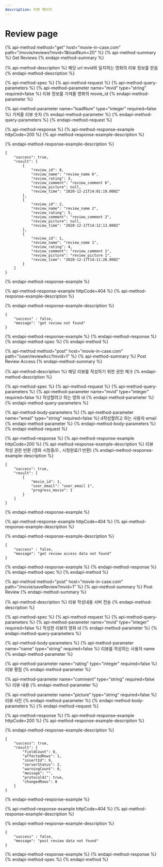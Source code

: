 ```yaml
---
description: 리뷰 페이지
---
```


# Review page

{% api-method method="get" host="movie-in-case.com" path="/movie/reviews?mvid=1&loadNum=20" %}
{% api-method-summary %}
Get Reviews
{% endapi-method-summary %}

{% api-method-description %}
해당 url mvid와 일치하는 영화의 리뷰 정보를 받음
{% endapi-method-description %}

{% api-method-spec %}
{% api-method-request %}
{% api-method-query-parameters %}
{% api-method-parameter name="mvid" type="string" required=false %}
리뷰 정보를 가져올 영화의 movie\_id
{% endapi-method-parameter %}

{% api-method-parameter name="loadNum" type="integer" required=false %}
가져올 리뷰 숫자
{% endapi-method-parameter %}
{% endapi-method-query-parameters %}
{% endapi-method-request %}

{% api-method-response %}
{% api-method-response-example httpCode=200 %}
{% api-method-response-example-description %}

{% endapi-method-response-example-description %}

```
{
    "success": true,
    "result": [
        {
            "review_id": 8,
            "review_name": "review_name 6",
            "review_rating": 3,
            "review_comment": "review_comment 6",
            "review_picture": null,
            "review_time": "2020-12-21T14:01:19.000Z"
        },
        {
            "review_id": 2,
            "review_name": "review_name 2",
            "review_rating": 5,
            "review_comment": "review_comment 2",
            "review_picture": null,
            "review_time": "2020-12-17T14:12:13.000Z"
        },
        {
            "review_id": 1,
            "review_name": "review_name 1",
            "review_rating": 4,
            "review_comment": "review_comment 1",
            "review_picture": "review_picture 1",
            "review_time": "2020-12-17T14:11:28.000Z"
        }
    ]
}
```
{% endapi-method-response-example %}

{% api-method-response-example httpCode=404 %}
{% api-method-response-example-description %}

{% endapi-method-response-example-description %}

```
{   
    "success" : false, 
    "message": "get review not found"    
}
```
{% endapi-method-response-example %}
{% endapi-method-response %}
{% endapi-method-spec %}
{% endapi-method %}

{% api-method method="post" host="movie-in-case.com" path="/user/reviewAcc?mvid=1" %}
{% api-method-summary %}
Post Review Access
{% endapi-method-summary %}

{% api-method-description %}
해당 리뷰를 작성하기 위한 권한 체크
{% endapi-method-description %}

{% api-method-spec %}
{% api-method-request %}
{% api-method-query-parameters %}
{% api-method-parameter name="mvid" type="integer" required=false %}
작성할려고 하는 영화 id
{% endapi-method-parameter %}
{% endapi-method-query-parameters %}

{% api-method-body-parameters %}
{% api-method-parameter name="email" type="string" required=false %}
d작성할려고 하는 사용자 email
{% endapi-method-parameter %}
{% endapi-method-body-parameters %}
{% endapi-method-request %}

{% api-method-response %}
{% api-method-response-example httpCode=200 %}
{% api-method-response-example-description %}
리뷰 작성 권한 반환 \(영화 시청중/0 , 시청완료/1 반환\)
{% endapi-method-response-example-description %}

```
{
    "success": true,
    "result": [
        {
            "movie_id": 1,
            "user_email": "user_email 1",
            "progress_movie": 1
        }
    ]
}
```
{% endapi-method-response-example %}

{% api-method-response-example httpCode=404 %}
{% api-method-response-example-description %}

{% endapi-method-response-example-description %}

```
{   
    "success" : false, 
    "message": "get review access data not found"    
}
```
{% endapi-method-response-example %}
{% endapi-method-response %}
{% endapi-method-spec %}
{% endapi-method %}

{% api-method method="post" host="movie-in-case.com" path="/movie/saveReview?mvid=1" %}
{% api-method-summary %}
Post Review
{% endapi-method-summary %}

{% api-method-description %}
리뷰 작성내용 서버 전송
{% endapi-method-description %}

{% api-method-spec %}
{% api-method-request %}
{% api-method-query-parameters %}
{% api-method-parameter name="mvid" type="integer" required=false %}
작성한 리뷰의 영화 id
{% endapi-method-parameter %}
{% endapi-method-query-parameters %}

{% api-method-body-parameters %}
{% api-method-parameter name="name" type="string" required=false %}
리뷰를 작성하는 사용자 name
{% endapi-method-parameter %}

{% api-method-parameter name="rating" type="integer" required=false %}
리뷰 평점
{% endapi-method-parameter %}

{% api-method-parameter name="comment" type="string" required=false %}
리뷰 내용
{% endapi-method-parameter %}

{% api-method-parameter name="picture" type="string" required=false %}
리뷰 사진 
{% endapi-method-parameter %}
{% endapi-method-body-parameters %}
{% endapi-method-request %}

{% api-method-response %}
{% api-method-response-example httpCode=200 %}
{% api-method-response-example-description %}

{% endapi-method-response-example-description %}

```
{
    "success": true,
    "result": {
        "fieldCount": 0,
        "affectedRows": 1,
        "insertId": 9,
        "serverStatus": 2,
        "warningCount": 0,
        "message": "",
        "protocol41": true,
        "changedRows": 0
    }
}
```
{% endapi-method-response-example %}

{% api-method-response-example httpCode=404 %}
{% api-method-response-example-description %}

{% endapi-method-response-example-description %}

```
{    
    "success" : false,
    "message": "post review data not found"    
}
```
{% endapi-method-response-example %}
{% endapi-method-response %}
{% endapi-method-spec %}
{% endapi-method %}



